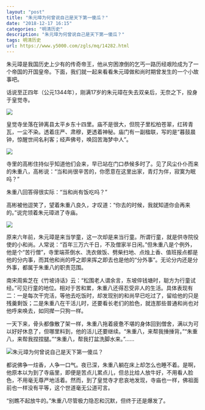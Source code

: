 ```yaml
---
layout: "post"
title: "朱元璋为何曾说自己是天下第一傻瓜？"
date: "2018-12-17 16:15"
categories: "明清历史"
description: "朱元璋为何曾说自己是天下第一傻瓜？"
tags: 明清历史
url: https://www.y5000.com/zgls/mq/14282.html
---
```






朱元璋是我国历史上少有的传奇帝王，他从穷困潦倒的乞丐一路历经艰险成为了一个帝国的开国皇帝。下面，我们就一起来看看朱元璋做和尚时期曾发生的一个小故事吧。

话说至正四年（公元1344年），刚满17岁的朱元璋在失去双亲后，无奈之下，投身于皇觉寺。

![](https://img.y5000.com/uploads/allimg/170221/1134253R9-0.jpg)

皇觉寺坐落在钟离县太平乡东十四里。庙不是很大，但院子里松柏苍翠，红砖青瓦，一尘不染。透着庄严、肃穆，更透着神秘。庙门有一副楹联，写的是“暮鼓晨钟，惊醒世间名利客；经声佛号，唤回苦海梦中人”。

![](https://img.y5000.com/uploads/allimg/170221/11342530U-1.jpg)

寺里的高彬住持似乎知道他们会来，早已站在门口恭候多时了。见了风尘仆仆而来的朱重八，高彬说：“当和尚很辛苦的，你愿意在这里出家，青灯为伴，寂寞为眠吗？”

朱重八回答得很实际：“当和尚有饭吃吗？”

高彬被他逗笑了，望着朱重八良久，才叹道：“你去的时候，我就知道你会再来的。”说完领着朱元璋进了寺庙。

![](https://img.y5000.com/uploads/allimg/170221/1134251513-2.jpg)

原来六年前，朱元璋是来当学童，这一次却是来当行童。所谓行童，就是供寺院役使的小和尚。人常说：“百年三万六千日，不及僧家半日闲。”但朱重八是个例外，他是个“苦行僧”，寺里端茶倒水、洗衣做饭、劈柴扫地、点烛上香、值班报点都是他的分内事，而其他和尚的呼之即来挥之即去也是他的“分外事”。无论分内还是分外事，都属于朱重八的职责范围。

南宋周紫芝在《竹坡诗话》云：“松围老人谓余言，东坡倅钱塘时，聪方为行童试经。”可见行童的地位。相对于苦和累，朱重八还得忍受非人的生活。具体表现有二：一是每次干完活，等他去吃饭时，却发现别的和尚早已吃过了，留给他的只是残羹剩饭；二是朱重八在干活儿时，还要看长老们的脸色，就连那些普通和尚也对他呼来唤去，如同撵一只狗一样。

一天下来，骨头都像散了架一样，朱重八拖着疲惫不堪的身体回到僧舍，满以为可以好好休息了，但哪里料到，他的活儿还要继续。“朱重八，来帮我捶捶背。”“朱重八，来帮我捏捏腿。”“朱重八，帮我打盆洗脚水来。”……

![朱元璋为何曾说自己是天下第一傻瓜？](/uploads/allimg/170221/6-1F2211122443C.JPG)

都说佛争一炷香，人争一口气。夜已深，朱重八躺在床上却怎么也睡不着。是啊，他原本以为到了寺庙里，即便是苦点儿累点儿，但总比给人放牛好，不用看人脸色，不用毫无尊严地活着。然而，到了皇觉寺才悲哀地发现，寺庙也一样，佛祖面前也一样没有平等，这个世道毫无公道可言。

“别瞧不起放牛的。”朱重八尽管极力隐忍和沉默，但终于还是爆发了。
